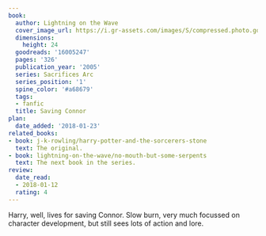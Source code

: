 ```yaml
---
book:
  author: Lightning on the Wave
  cover_image_url: https://i.gr-assets.com/images/S/compressed.photo.goodreads.com/books/1349651383l/16005247._SY475_.jpg
  dimensions:
    height: 24
  goodreads: '16005247'
  pages: '326'
  publication_year: '2005'
  series: Sacrifices Arc
  series_position: '1'
  spine_color: '#a68679'
  tags:
  - fanfic
  title: Saving Connor
plan:
  date_added: '2018-01-23'
related_books:
- book: j-k-rowling/harry-potter-and-the-sorcerers-stone
  text: The original.
- book: lightning-on-the-wave/no-mouth-but-some-serpents
  text: The next book in the series.
review:
  date_read:
  - 2018-01-12
  rating: 4
---
```


Harry, well, lives for saving Connor. Slow burn, very much focussed on character development, but still sees lots of
action and lore.
